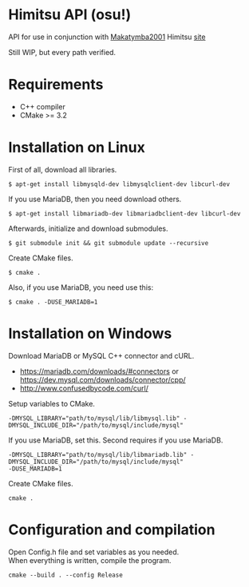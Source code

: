 # Himitsu API (osu!)

API for use in conjunction with [Makatymba2001](https://github.com/makatymba2001) Himitsu [site](https://github.com/makatymba2001/-WIP-himitsu-web)

Still WIP, but every path verified.

# Requirements
- C++ compiler
- CMake >= 3.2

# Installation on Linux
First of all, download all libraries.
```
$ apt-get install libmysqld-dev libmysqlclient-dev libcurl-dev
```
If you use MariaDB, then you need download others.
```
$ apt-get install libmariadb-dev libmariadbclient-dev libcurl-dev
```
Afterwards, initialize and download submodules.
```
$ git submodule init && git submodule update --recursive
```
Create CMake files.
```
$ cmake . 
```

Also, if you use MariaDB, you need use this:
```
$ cmake . -DUSE_MARIADB=1
```

# Installation on Windows
Download MariaDB or MySQL C++ connector and cURL.
- https://mariadb.com/downloads/#connectors or https://dev.mysql.com/downloads/connector/cpp/
- http://www.confusedbycode.com/curl/

Setup variables to CMake.
```
-DMYSQL_LIBRARY="path/to/mysql/lib/libmysql.lib" -DMYSQL_INCLUDE_DIR="/path/to/mysql/include/mysql"
```
If you use MariaDB, set this. Second requires if you use MariaDB.
```
-DMYSQL_LIBRARY="path/to/mysql/lib/libmariadb.lib" -DMYSQL_INCLUDE_DIR="/path/to/mysql/include/mysql"
-DUSE_MARIADB=1
```

Create CMake files.
```
cmake .
```

# Configuration and compilation
Open Config.h file and set variables as you needed.</br>
When everything is written, compile the program.
```
cmake --build . --config Release
```
